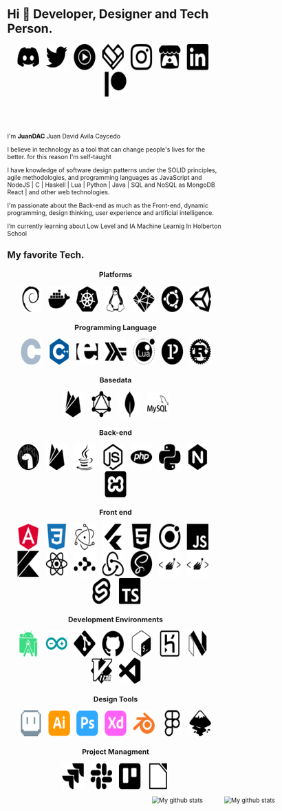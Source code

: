 # Hi 👋 Developer, Designer and Tech Person.

<p align='center'>
<img src="https://raw.githubusercontent.com/JuanDAC/JuanDAC/main/icons/discord.svg" alt="c" width="50" height="60">
&nbsp;&nbsp;
<img src="https://raw.githubusercontent.com/JuanDAC/JuanDAC/main/icons/twitter.svg" alt="twitter" width="50" height="60">
&nbsp;&nbsp;
<img src="https://raw.githubusercontent.com/JuanDAC/JuanDAC/main/icons/youtubemusic.svg" alt="youtubemusic" width="50" height="60">
&nbsp;&nbsp;
<img src="https://raw.githubusercontent.com/JuanDAC/JuanDAC/main/icons/fandom.svg" alt="fandom" width="50" height="60">
&nbsp;&nbsp;
<img src="https://raw.githubusercontent.com/JuanDAC/JuanDAC/main/icons/instagram.svg" alt="instagram" width="50" height="60">
&nbsp;&nbsp;
<img src="https://raw.githubusercontent.com/JuanDAC/JuanDAC/main/icons/itchdotio.svg" alt="itchdotio" width="50" height="60">
&nbsp;&nbsp;
<img src="https://raw.githubusercontent.com/JuanDAC/JuanDAC/main/icons/linkedin.svg" alt="itchdotio" width="50" height="60">
&nbsp;&nbsp;
<img src="https://raw.githubusercontent.com/JuanDAC/JuanDAC/main/icons/patreon.svg" alt="patreon" width="50" height="60">
</p>

<br/>
<br/>
<br/>

I'm **JuanDAC** Juan David Avila Caycedo

I believe in technology as a tool that can change people's lives for the better. for this reason I'm self-taught

I have knowledge of software design patterns under the SOLID principles, agile methodologies, and programming languages as JavaScript and NodeJS | C | Haskell | Lua | Python | Java | SQL and NoSQL as MongoDB React | and other web technologies.

I'm passionate about the Back-end as much as the Front-end, dynamic programming, design thinking, user experience and artificial intelligence.

I’m currently learning about Low Level and IA Machine Learnig In Holberton School

## My favorite Tech.

<h3 align='center'>Platforms</h3>
<p align='center' onmouseover="console.log(this)" onmouseout="console.log(this)">
<img src="https://raw.githubusercontent.com/JuanDAC/JuanDAC/main/icons/debian.svg" alt="debian" width="50" height="60">
&nbsp;&nbsp;
<img src="https://raw.githubusercontent.com/JuanDAC/JuanDAC/main/icons/docker.svg" alt="docker" width="50" height="60">
&nbsp;&nbsp;
<img src="https://raw.githubusercontent.com/JuanDAC/JuanDAC/main/icons/kubernetes.svg" alt="kubernetes" width="50" height="60">
&nbsp;&nbsp;
<img src="https://raw.githubusercontent.com/JuanDAC/JuanDAC/main/icons/linux.svg" alt="kubernetes" width="50" height="60">
&nbsp;&nbsp;
<img src="https://raw.githubusercontent.com/JuanDAC/JuanDAC/main/icons/netlify.svg" alt="heroku" width="50" height="60">
&nbsp;&nbsp;
<img src="https://raw.githubusercontent.com/JuanDAC/JuanDAC/main/icons/ubuntu.svg" alt="ubuntu" width="50" height="60">
&nbsp;&nbsp;
<img src="https://raw.githubusercontent.com/JuanDAC/JuanDAC/main/icons/unity.svg" alt="ubuntu" width="50" height="60">
</p>

<h3 align='center'>Programming Language</h3>
<p align='center'>
<img src="https://raw.githubusercontent.com/JuanDAC/JuanDAC/main/icons/c.svg" alt="c" width="50" height="60">
&nbsp;&nbsp;
<img src="https://raw.githubusercontent.com/JuanDAC/JuanDAC/main/icons/cplusplus.svg" alt="c plus plus" width="50" height="60">
&nbsp;&nbsp;
<img src="https://raw.githubusercontent.com/JuanDAC/JuanDAC/main/icons/erlang.svg" alt="erlang" width="50" height="60">
&nbsp;&nbsp;
<img src="https://raw.githubusercontent.com/JuanDAC/JuanDAC/main/icons/haskell.svg" alt="haskell" width="50" height="60">
&nbsp;&nbsp;
<img src="https://raw.githubusercontent.com/JuanDAC/JuanDAC/main/icons/lua.svg" alt="kubernetes" width="50" height="60">
&nbsp;&nbsp;
<img src="https://raw.githubusercontent.com/JuanDAC/JuanDAC/main/icons/processingfoundation.svg" alt="kubernetes" width="50" height="60">
&nbsp;&nbsp;
<img src="https://raw.githubusercontent.com/JuanDAC/JuanDAC/main/icons/rust.svg" alt="kubernetes" width="50" height="60">
</p>

<h3 align='center'>Basedata</h3>
<p align='center'>
<img src="https://raw.githubusercontent.com/JuanDAC/JuanDAC/main/icons/firebase.svg" alt="firebase" width="50" height="60">
&nbsp;&nbsp;
<img src="https://raw.githubusercontent.com/JuanDAC/JuanDAC/main/icons/graphql.svg" alt="graphql" width="50" height="60">
&nbsp;&nbsp;
<img src="https://raw.githubusercontent.com/JuanDAC/JuanDAC/main/icons/mongodb.svg" alt="graphql" width="50" height="60">
&nbsp;&nbsp;
<img src="https://raw.githubusercontent.com/JuanDAC/JuanDAC/main/icons/mysql.svg" alt="graphql" width="50" height="60">
</p>

<h3 align='center'>Back-end</h3>
<p align='center'>
<img src="https://raw.githubusercontent.com/JuanDAC/JuanDAC/main/icons/deno.svg" alt="deno" width="50" height="60">
&nbsp;&nbsp;
<img src="https://raw.githubusercontent.com/JuanDAC/JuanDAC/main/icons/firebase.svg" alt="firebase" width="50" height="60">
&nbsp;&nbsp;
<img src="https://raw.githubusercontent.com/JuanDAC/JuanDAC/main/icons/java.svg" alt="java" width="50" height="60">
&nbsp;&nbsp;
<img src="https://raw.githubusercontent.com/JuanDAC/JuanDAC/main/icons/nodedotjs.svg" alt="java" width="50" height="60">
&nbsp;&nbsp;
<img src="https://raw.githubusercontent.com/JuanDAC/JuanDAC/main/icons/php.svg" alt="kubernetes" width="50" height="60">
&nbsp;&nbsp;
<img src="https://raw.githubusercontent.com/JuanDAC/JuanDAC/main/icons/python.svg" alt="kubernetes" width="50" height="60">
&nbsp;&nbsp;
<img src="https://raw.githubusercontent.com/JuanDAC/JuanDAC/main/icons/nginx.svg" alt="heroku" width="50" height="60">
&nbsp;&nbsp;
<img src="https://raw.githubusercontent.com/JuanDAC/JuanDAC/main/icons/xampp.svg" alt="heroku" width="50" height="60">
</p>

<h3 align='center'>Front end</h3>
<p align='center'>
<img src="https://raw.githubusercontent.com/JuanDAC/JuanDAC/main/icons/angular.svg" alt="angula" width="50" height="60">
&nbsp;&nbsp;
<img src="https://raw.githubusercontent.com/JuanDAC/JuanDAC/main/icons/css3.svg" alt="css 3" width="50" height="60">
&nbsp;&nbsp;
<img src="https://raw.githubusercontent.com/JuanDAC/JuanDAC/main/icons/electron.svg" alt="electron" width="50" height="60">
&nbsp;&nbsp;
<img src="https://raw.githubusercontent.com/JuanDAC/JuanDAC/main/icons/flutter.svg" alt="flutter" width="50" height="60">
&nbsp;&nbsp;
<img src="https://raw.githubusercontent.com/JuanDAC/JuanDAC/main/icons/html5.svg" alt="html 5" width="50" height="60">
&nbsp;&nbsp;
<img src="https://raw.githubusercontent.com/JuanDAC/JuanDAC/main/icons/ionic.svg" alt="ionic" width="50" height="60">
&nbsp;&nbsp;
<img src="https://raw.githubusercontent.com/JuanDAC/JuanDAC/main/icons/javascript.svg" alt="javascript" width="50" height="60">
&nbsp;&nbsp;
<img src="https://raw.githubusercontent.com/JuanDAC/JuanDAC/main/icons/kotlin.svg" alt="javascript" width="50" height="60">
&nbsp;&nbsp;
<img src="https://raw.githubusercontent.com/JuanDAC/JuanDAC/main/icons/react.svg" alt="javascript" width="50" height="60">
&nbsp;&nbsp;
<img src="https://raw.githubusercontent.com/JuanDAC/JuanDAC/main/icons/reactrouter.svg" alt="javascript" width="50" height="60">
&nbsp;&nbsp;
<img src="https://raw.githubusercontent.com/JuanDAC/JuanDAC/main/icons/redux.svg" alt="javascript" width="50" height="60">
&nbsp;&nbsp;
<img src="https://raw.githubusercontent.com/JuanDAC/JuanDAC/main/icons/sass.svg" alt="javascript" width="50" height="60">
&nbsp;&nbsp;
<img src="https://raw.githubusercontent.com/JuanDAC/JuanDAC/main/icons/styledcomponents.svg" alt="javascript" width="50" height="60">
&nbsp;&nbsp;
<img src="https://raw.githubusercontent.com/JuanDAC/JuanDAC/main/icons/styledcomponents.svg" alt="javascript" width="50" height="60">
&nbsp;&nbsp;
<img src="https://raw.githubusercontent.com/JuanDAC/JuanDAC/main/icons/svelte.svg" alt="javascript" width="50" height="60">
&nbsp;&nbsp;
<img src="https://raw.githubusercontent.com/JuanDAC/JuanDAC/main/icons/typescript.svg" alt="javascript" width="50" height="60">
</p>

<h3 align='center'>Development Environments</h3>
<p align='center'>
<img src="https://raw.githubusercontent.com/JuanDAC/JuanDAC/main/icons/androidstudio.svg" alt="android studio" width="50" height="60">
&nbsp;&nbsp;
<img src="https://raw.githubusercontent.com/JuanDAC/JuanDAC/main/icons/arduino.svg" alt="arduino" width="50" height="60">
&nbsp;&nbsp;
<img src="https://raw.githubusercontent.com/JuanDAC/JuanDAC/main/icons/git.svg" alt="git" width="50" height="60">
&nbsp;&nbsp;
<img src="https://raw.githubusercontent.com/JuanDAC/JuanDAC/main/icons/github.svg" alt="github" width="50" height="60">
&nbsp;&nbsp;
<img src="https://raw.githubusercontent.com/JuanDAC/JuanDAC/main/icons/gnubash.svg" alt="gnu bash" width="50" height="60">
&nbsp;&nbsp;
<img src="https://raw.githubusercontent.com/JuanDAC/JuanDAC/main/icons/heroku.svg" alt="heroku" width="50" height="60">
&nbsp;&nbsp;
<img src="https://raw.githubusercontent.com/JuanDAC/JuanDAC/main/icons/neovim.svg" alt="heroku" width="50" height="60">
&nbsp;&nbsp;
<img src="https://raw.githubusercontent.com/JuanDAC/JuanDAC/main/icons/vim.svg" alt="heroku" width="50" height="60">
&nbsp;&nbsp;
<img src="https://raw.githubusercontent.com/JuanDAC/JuanDAC/main/icons/visualstudiocode.svg" alt="heroku" width="50" height="60">
</p>

<h3 align='center'>Design Tools</h3>
<p align='center'>
<img src="https://raw.githubusercontent.com/JuanDAC/JuanDAC/main/icons/aseprite.svg" alt="aseprite" width="50" height="60">
&nbsp;&nbsp;
<img src="https://raw.githubusercontent.com/JuanDAC/JuanDAC/main/icons/adobeillustrator.svg" alt="adobe illustrator" width="50" height="60">
&nbsp;&nbsp;
<img src="https://raw.githubusercontent.com/JuanDAC/JuanDAC/main/icons/adobephotoshop.svg" alt="adobe photoshop" width="50" height="60">
&nbsp;&nbsp;
<img src="https://raw.githubusercontent.com/JuanDAC/JuanDAC/main/icons/adobexd.svg" alt="adobe xd" width="50" height="60">
&nbsp;&nbsp;
<img src="https://raw.githubusercontent.com/JuanDAC/JuanDAC/main/icons/blender.svg" alt="blender" width="50" height="60">
&nbsp;&nbsp;
<img src="https://raw.githubusercontent.com/JuanDAC/JuanDAC/main/icons/figma.svg" alt="blender" width="50" height="60">
&nbsp;&nbsp;
<img src="https://raw.githubusercontent.com/JuanDAC/JuanDAC/main/icons/inkscape.svg" alt="blender" width="50" height="60">
</p>

<h3 align='center'>Project Managment</h3>
<p align='center'>
<img src="https://raw.githubusercontent.com/JuanDAC/JuanDAC/main/icons/jira.svg" alt="aseprite" width="50" height="60">
&nbsp;&nbsp;
<img src="https://raw.githubusercontent.com/JuanDAC/JuanDAC/main/icons/slack.svg" alt="adobe illustrator" width="50" height="60">
&nbsp;&nbsp;
<img src="https://raw.githubusercontent.com/JuanDAC/JuanDAC/main/icons/trello.svg" alt="adobe photoshop" width="50" height="60">
&nbsp;&nbsp;
<img src="https://raw.githubusercontent.com/JuanDAC/JuanDAC/main/icons/libreoffice.svg" alt="adobe photoshop" width="50" height="60">
</p>

<div style="display: flex;width: 100vw; flex-wrap: wrap; justify-content:center;gap: 25px;">
<img align="center" src="https://github-readme-stats.vercel.app/api?username=JuanDAC&theme=vue&show_icons=true" alt="My github stats" />
<br/>
<br/>
<br/>
<img align="center" src="https://github-readme-stats.vercel.app/api/top-langs/?username=JuanDAC&layout=compact&theme=vue&langs_count=6" alt="My github stats"/>
</div>
